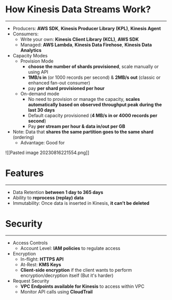# How Kinesis Data Streams Work?
---

* Producers: **AWS SDK**, **Kinesis Producer Library (KPL)**, **Kinesis Agent**
* Consumers:
	* Write your own: **Kinesis Client Library (KCL)**, **AWS SDK**
	* Managed: **AWS Lambda**, **Kinesis Data Firehose**, **Kinesis Data Analytics**
* Capacity Modes
	* Provision Mode
		* **choose the number of shards provisioned**, scale manually or using API
		*  **1MB/s in** (or 1000 records per second) & **2MB/s out** (classic or enhanced fan-out consumer)
		* pay **per shard provisioned per hour**
	* On-demand mode
		* No need to provision or manage the capacity, **scales automatically based on observed throughput peak during the last 30 days**
		* Default capacity provisioned (**4 MB/s in or 4000 records per second**)
		* Pay **per stream per hour & data in/out per GB**
* Note: Data that **shares the same partition goes to the same shard** (ordering)
	* Advantage: Good for 

![[Pasted image 20230816221554.png]]

# Features
---

* Data Retention **between 1 day to 365 days**
* Ability to **reprocess (replay) data**
* Immutability: Once data is inserted in Kinesis, **it can’t be deleted**

# Security
---

* Access Controls
	* Account Level: **IAM policies** to regulate access 
* Encryption
	* In-flight: **HTTPS API**
	* At-Rest: **KMS Keys**
	* **Client-side encryption** if the client wants to perform encryption/decryption itself (But it's harder)
* Request Security
	* **VPC Endpoints available for Kinesis** to access within VPC
	* Monitor API calls using **CloudTrail**
